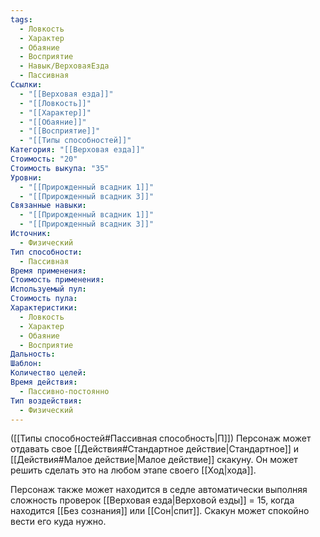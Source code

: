```yaml
---
tags:
  - Ловкость
  - Характер
  - Обаяние
  - Восприятие
  - Навык/ВерховаяЕзда
  - Пассивная
Ссылки:
  - "[[Верховая езда]]"
  - "[[Ловкость]]"
  - "[[Характер]]"
  - "[[Обаяние]]"
  - "[[Восприятие]]"
  - "[[Типы способностей]]"
Категория: "[[Верховая езда]]"
Стоимость: "20"
Стоимость выкупа: "35"
Уровни:
  - "[[Прирожденный всадник 1]]"
  - "[[Прирожденный всадник 3]]"
Связанные навыки:
  - "[[Прирожденный всадник 1]]"
  - "[[Прирожденный всадник 3]]"
Источник:
  - Физический
Тип способности:
  - Пассивная
Время применения: 
Стоимость применения: 
Используемый пул: 
Стоимость пула: 
Характеристики:
  - Ловкость
  - Характер
  - Обаяние
  - Восприятие
Дальность: 
Шаблон: 
Количество целей: 
Время действия:
  - Пассивно-постоянно
Тип воздействия:
  - Физический
---
```

([[Типы способностей#Пассивная способность|П]]) Персонаж может отдавать свое [[Действия#Стандартное действие|Стандартное]] и [[Действия#Малое действие|Малое действие]] скакуну. Он может решить сделать это на любом этапе своего [[Ход|хода]]. 

Персонаж также может находится в седле автоматически выполняя сложность проверок [[Верховая езда|Верховой езды]] = 15, когда находится [[Без сознания]] или [[Сон|спит]]. Скакун может спокойно вести его куда нужно.